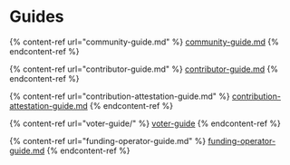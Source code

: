 # Guides

{% content-ref url="community-guide.md" %}
[community-guide.md](community-guide.md)
{% endcontent-ref %}

{% content-ref url="contributor-guide.md" %}
[contributor-guide.md](contributor-guide.md)
{% endcontent-ref %}

{% content-ref url="contribution-attestation-guide.md" %}
[contribution-attestation-guide.md](contribution-attestation-guide.md)
{% endcontent-ref %}

{% content-ref url="voter-guide/" %}
[voter-guide](voter-guide/)
{% endcontent-ref %}

{% content-ref url="funding-operator-guide.md" %}
[funding-operator-guide.md](funding-operator-guide.md)
{% endcontent-ref %}
